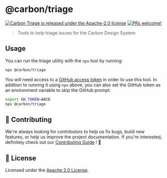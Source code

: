 # @carbon/triage

[![Carbon Triage is released under the Apache-2.0 license](https://img.shields.io/badge/license-Apache--2.0-blue.svg)](./LICENSE)
[![PRs welcome!](https://img.shields.io/badge/PRs-welcome-brightgreen.svg)](./.github/CONTRIBUTING.md)

> Tools to help triage issues for the Carbon Design System

## Usage

You can run the triage utility with the `npx` tool by running:

```bash
npx @carbon/triage
```

You will need access to a [GitHub access token](https://help.github.com/en/articles/creating-a-personal-access-token-for-the-command-line)
in order to use this tool. In addition to running it using `npx` above, you can
also set the GitHub token as an environment variable to skip the GitHub prompt:

```bash
export GH_TOKEN=ABCD
npx @carbon/triage
```

## 🙌 Contributing

We're always looking for contributors to help us fix bugs, build new
features, or help us improve the project documentation. If you're
interested, definitely check out our [Contributing Guide](/.github/CONTRIBUTING.md)
! 👀

## 📝 License

Licensed under the [Apache 2.0 License](/LICENSE).
